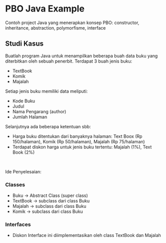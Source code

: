 # PBO Java Example
 Contoh project Java yang menerapkan konsep PBO: constructor, inheritance, abstraction, polymorfisme, interface

## Studi Kasus

Buatlah program Java untuk menampilkan beberapa buah data buku yang diterbitkan oleh sebuah penerbit.
Terdapat 3 buah jenis buku:
* TextBook
* Komik
* Majalah

Setiap jenis buku memiliki data meliputi:
* Kode Buku
* Judul
* Nama Pengarang (author)
* Jumlah Halaman

Selanjutnya ada beberapa ketentuan sbb:
* Harga buku ditentukan dari banyaknya halaman: Text Boox (Rp 150/halaman), Komik (Rp 50/halaman), Majalah (Rp 75/halaman)
* Terdapat diskon harga untuk jenis buku tertentu: Majalah (1%), Text Book (2%)

<br>

Ide Penyelesaian:

### Classes
* Buku -> Abstract Class (super class)
* TextBook -> subclass dari class Buku
* Majalah -> subclass dari class Buku
* Komik -> subclass dari class Buku

### Interfaces
* Diskon
Interface ini diimplementasikan oleh class TextBook dan Majalah
